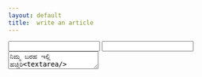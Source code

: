 ```yaml
---
layout: default
title:  write an article
---
```


<form action="https://getsimpleform.com/messages?form_api_token=6ea977a8649826a7a168aefcc1678a4f" method="post">
  <!-- the redirect_to is optional, the form will redirect to the referrer on submission -->
  <input type='hidden' name='redirect_to' value='' />
  <!-- all your input fields here.... -->
  <input  type="text" name="ಹೆಸರು">
  <input  type='email' name='ಇಮೇಲ್' />
  <textarea  name='ಲೇಖನ' >ನಿಮ್ಮ ಬರಹ ಇಲ್ಲಿ ಹಚ್ಚಿರಿ<textarea/>
  <input type='submit' value='ಸಲ್ಲಿಸಿ' />
</form>
